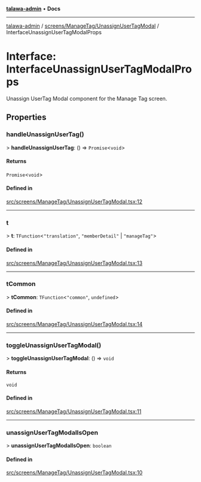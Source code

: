[**talawa-admin**](../../../../README.md) • **Docs**

***

[talawa-admin](../../../../modules.md) / [screens/ManageTag/UnassignUserTagModal](../README.md) / InterfaceUnassignUserTagModalProps

# Interface: InterfaceUnassignUserTagModalProps

Unassign UserTag Modal component for the Manage Tag screen.

## Properties

### handleUnassignUserTag()

\> **handleUnassignUserTag**: () =\> `Promise`\<`void`\>

#### Returns

`Promise`\<`void`\>

#### Defined in

[src/screens/ManageTag/UnassignUserTagModal.tsx:12](https://github.com/PalisadoesFoundation/talawa-admin/blob/b465221425f3dcc638f77fbf5f1ccedb8e0dd082/src/screens/ManageTag/UnassignUserTagModal.tsx#L12)

***

### t

\> **t**: `TFunction`\<`"translation"`, `"memberDetail"` \| `"manageTag"`\>

#### Defined in

[src/screens/ManageTag/UnassignUserTagModal.tsx:13](https://github.com/PalisadoesFoundation/talawa-admin/blob/b465221425f3dcc638f77fbf5f1ccedb8e0dd082/src/screens/ManageTag/UnassignUserTagModal.tsx#L13)

***

### tCommon

\> **tCommon**: `TFunction`\<`"common"`, `undefined`\>

#### Defined in

[src/screens/ManageTag/UnassignUserTagModal.tsx:14](https://github.com/PalisadoesFoundation/talawa-admin/blob/b465221425f3dcc638f77fbf5f1ccedb8e0dd082/src/screens/ManageTag/UnassignUserTagModal.tsx#L14)

***

### toggleUnassignUserTagModal()

\> **toggleUnassignUserTagModal**: () =\> `void`

#### Returns

`void`

#### Defined in

[src/screens/ManageTag/UnassignUserTagModal.tsx:11](https://github.com/PalisadoesFoundation/talawa-admin/blob/b465221425f3dcc638f77fbf5f1ccedb8e0dd082/src/screens/ManageTag/UnassignUserTagModal.tsx#L11)

***

### unassignUserTagModalIsOpen

\> **unassignUserTagModalIsOpen**: `boolean`

#### Defined in

[src/screens/ManageTag/UnassignUserTagModal.tsx:10](https://github.com/PalisadoesFoundation/talawa-admin/blob/b465221425f3dcc638f77fbf5f1ccedb8e0dd082/src/screens/ManageTag/UnassignUserTagModal.tsx#L10)
